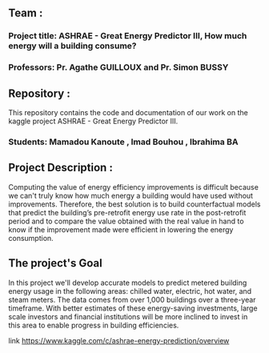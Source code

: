 ## Team :
### Project title: ASHRAE - Great Energy Predictor III, How much energy will a building consume?

### Professors:  Pr. Agathe GUILLOUX and Pr. Simon BUSSY

## Repository : 
This repository contains the code and documentation of our work on the kaggle project ASHRAE - Great Energy Predictor III.

### Students: Mamadou Kanoute , Imad Bouhou , Ibrahima BA

## Project Description :

Computing the value of energy efficiency improvements is difficult because we can't truly know how much energy a building would have used without improvements. 
Therefore, the best solution is to build counterfactual models that predict the building’s pre-retrofit energy use rate in the post-retrofit period and to compare the value obtained with the real value in hand to know if the improvement made were efficient in lowering the energy consumption.

## The project's Goal

In this project we'll develop accurate models to predict metered building energy usage in the following areas: chilled water, electric, hot water, and steam meters.
The data comes from over 1,000 buildings over a three-year timeframe. With better estimates of these energy-saving investments, 
large scale investors and financial institutions will be more inclined to invest in this area to enable progress in building efficiencies.

link https://www.kaggle.com/c/ashrae-energy-prediction/overview
